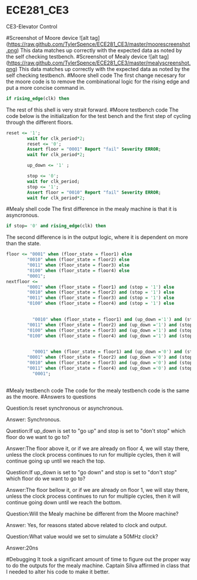 ECE281_CE3
==========

CE3-Elevator Control


#Screenshot of Moore device
![alt tag] (https://raw.github.com/TylerSpence/ECE281_CE3/master/moorescreenshot.png)
This data matches up correctly with the expected data as noted by the self checking testbench. 
#Screenshot of Mealy device
![alt tag] (https://raw.github.com/TylerSpence/ECE281_CE3/master/mealyscreenshot.png)
This data matches up correctly with the expected data as noted by the self checking testbench. 
#Moore shell code
The first change necesary for the moore code is to remove the combinational logic for the rising edge and put a more concise command in.
```vhdl
if rising_edge(clk) then
```
The rest of this shell is very strait forward.
#Moore testbench code
The code below is the initialization for the test bench and the first step of cycling through the different floors.
```vhdl
reset <= '1';
		wait for clk_period*2;
		reset <= '0';
		Assert floor = "0001" Report "fail" Severity ERROR;
		wait for clk_period*2;

		up_down <= '1' ;

		stop <= '0';
		wait for clk_period;
		stop <= '1';
		Assert floor = "0010" Report "fail" Severity ERROR;
		wait for clk_period*2;
```		
#Mealy shell code
The first difference in the mealy machine is that it is asyncronous.
```vhdl
if stop= '0' and rising_edge(clk) then
```
The second difference is in the output logic, where it is dependent on more than the state.
```vhdl
floor <= "0001" when (floor_state = floor1) else
        "0010" when (floor_state = floor2) else
        "0011" when (floor_state = floor3) else
        "0100" when (floor_state = floor4) else
        "0001";
nextfloor <= 	
        "0001" when (floor_state = floor1) and (stop = '1') else
        "0010" when (floor_state = floor2) and (stop = '1') else
        "0011" when (floor_state = floor3) and (stop = '1') else
        "0100" when (floor_state = floor4) and (stop = '1') else
        

		  "0010" when (floor_state = floor1) and (up_down ='1') and (stop = '0') else
        "0011" when (floor_state = floor2) and (up_down ='1') and (stop = '0') else
        "0100" when (floor_state = floor3) and (up_down ='1') and (stop = '0') else
        "0100" when (floor_state = floor4) and (up_down ='1') and (stop = '0') else
       

		  "0001" when (floor_state = floor1) and (up_down ='0') and (stop = '0') else
        "0001" when (floor_state = floor2) and (up_down ='0') and (stop = '0') else
        "0010" when (floor_state = floor3) and (up_down ='0') and (stop = '0') else
        "0011" when (floor_state = floor4) and (up_down ='0') and (stop = '0') else
		  "0001";
       
```       
#Mealy testbench code
The code for the mealy testbench code is the same as the moore.
#Answers to questions

Question:Is reset synchronous or asynchronous.

Answer: Synchronous.

Question:If up_down is set to "go up" and stop is set to "don't stop" which floor do we want to go to?

Answer:The floor above it, or if we are already on floor 4, we will stay there, unless the clock process continues to run for multiple cycles, then it will continue going up until we reach the top.

Question:If up_down is set to "go down" and stop is set to "don't stop" which floor do we want to go to?

Answer:The floor bellow it, or if we are already on floor 1, we will stay there, unless the clock process continues to run for multiple cycles, then it will continue going down until we reach the bottom.

Question:Will the Mealy machine be different from the Moore machine?

Answer: Yes, for reasons stated above related to clock and output.

Question:What value would we set to simulate a 50MHz clock?

Answer:20ns

#Debugging
It took a significant amount of time to figure out the proper way to do the outputs for the mealy machine.
Captain Silva affirmed in class that I needed to alter his code to make it better.
